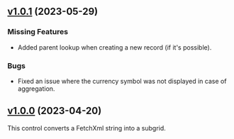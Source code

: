 ## [v1.0.1](https://github.com/BeverCRM/PCF-FetchToSubgrid/releases/tag/v1.0.1) (2023-05-29)

### Missing Features
* Added parent lookup when creating a new record (if it's possible).

### Bugs
* Fixed an issue where the currency symbol was not displayed in case of aggregation.

## [v1.0.0](https://github.com/BeverCRM/PCF-FetchToSubgrid/releases/tag/v1.0.0) (2023-04-20)

This control converts a FetchXml string into a subgrid.
